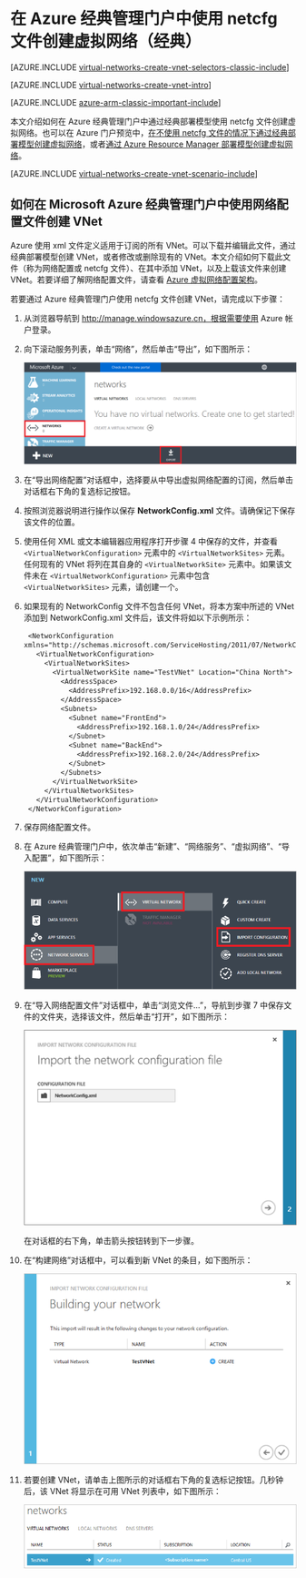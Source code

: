 <properties
    pageTitle="创建 Azure 虚拟网络（经典）- 经典管理门户 | Azure"
    description="了解如何在 Azure 经典管理门户中使用 netcfg 文件创建虚拟网络（经典）。"
    services="virtual-network"
    documentationcenter=""
    author="jimdial"
    manager="timlt"
    editor=""
    tags="azure-service-management" />
<tags
    ms.assetid="69894a0b-8050-451e-8a25-c513e1bd271e"
    ms.service="virtual-network"
    ms.devlang="na"
    ms.topic="article"
    ms.tgt_pltfrm="na"
    ms.workload="infrastructure-services"
    ms.date="01/30/2017"
    wacn.date="03/24/2017"
    ms.author="jdial" />  


# 在 Azure 经典管理门户中使用 netcfg 文件创建虚拟网络（经典）
[AZURE.INCLUDE [virtual-networks-create-vnet-selectors-classic-include](../../includes/virtual-networks-create-vnet-selectors-classic-include.md)]

[AZURE.INCLUDE [virtual-networks-create-vnet-intro](../../includes/virtual-networks-create-vnet-intro-include.md)]

[AZURE.INCLUDE [azure-arm-classic-important-include](../../includes/azure-arm-classic-important-include.md)]

本文介绍如何在 Azure 经典管理门户中通过经典部署模型使用 netcfg 文件创建虚拟网络。也可以在 Azure 门户预览中，[在不使用 netcfg 文件的情况下通过经典部署模型创建虚拟网络](/documentation/articles/virtual-networks-create-vnet-classic-pportal/)，或者[通过 Azure Resource Manager 部署模型创建虚拟网络](/documentation/articles/virtual-networks-create-vnet-arm-pportal/)。

[AZURE.INCLUDE [virtual-networks-create-vnet-scenario-include](../../includes/virtual-networks-create-vnet-scenario-include.md)]

## 如何在 Microsoft Azure 经典管理门户中使用网络配置文件创建 VNet
Azure 使用 xml 文件定义适用于订阅的所有 VNet。可以下载并编辑此文件，通过经典部署模型创建 VNet，或者修改或删除现有的 VNet。本文介绍如何下载此文件（称为网络配置或 netcfg 文件）、在其中添加 VNet，以及上载该文件来创建 VNet。若要详细了解网络配置文件，请查看 [Azure 虚拟网络配置架构](https://msdn.microsoft.com/zh-cn/library/azure/jj157100.aspx)。

若要通过 Azure 经典管理门户使用 netcfg 文件创建 VNet，请完成以下步骤：

1. 从浏览器导航到 http://manage.windowsazure.cn，根据需要使用 Azure 帐户登录。
2. 向下滚动服务列表，单击“网络”，然后单击“导出”，如下图所示：

    ![Azure 虚拟网络](./media/virtual-networks-create-vnet-classic-portal/networks.png)  

3. 在“导出网络配置”对话框中，选择要从中导出虚拟网络配置的订阅，然后单击对话框右下角的复选标记按钮。
4. 按照浏览器说明进行操作以保存 **NetworkConfig.xml** 文件。请确保记下保存该文件的位置。
5. 使用任何 XML 或文本编辑器应用程序打开步骤 4 中保存的文件，并查看 `<VirtualNetworkConfiguration>` 元素中的 `<VirtualNetworkSites>` 元素。任何现有的 VNet 将列在其自身的 `<VirtualNetworkSite>` 元素中。如果该文件未在 `<VirtualNetworkConfiguration>` 元素中包含 `<VirtualNetworkSites>` 元素，请创建一个。
6. 如果现有的 NetworkConfig 文件不包含任何 VNet，将本方案中所述的 VNet 添加到 NetworkConfig.xml 文件后，该文件将如以下示例所示：

        <NetworkConfiguration xmlns="http://schemas.microsoft.com/ServiceHosting/2011/07/NetworkConfiguration">
          <VirtualNetworkConfiguration>
            <VirtualNetworkSites>
              <VirtualNetworkSite name="TestVNet" Location="China North">
                <AddressSpace>
                  <AddressPrefix>192.168.0.0/16</AddressPrefix>
                </AddressSpace>
                <Subnets>
                  <Subnet name="FrontEnd">
                    <AddressPrefix>192.168.1.0/24</AddressPrefix>
                  </Subnet>
                  <Subnet name="BackEnd">
                    <AddressPrefix>192.168.2.0/24</AddressPrefix>
                  </Subnet>
                </Subnets>
              </VirtualNetworkSite>
            </VirtualNetworkSites>
          </VirtualNetworkConfiguration>
        </NetworkConfiguration>

7. 保存网络配置文件。
8. 在 Azure 经典管理门户中，依次单击“新建”、“网络服务”、“虚拟网络”、“导入配置”，如下图所示：

    ![导入配置](./media/virtual-networks-create-vnet-classic-portal/import.png)  

10. 在“导入网络配置文件”对话框中，单击“浏览文件...”，导航到步骤 7 中保存文件的文件夹，选择该文件，然后单击“打开”，如下图所示：

    ![“导入网络配置文件”页](./media/virtual-networks-create-vnet-classic-portal/vnet-create-portal-netcfg-figure4.png)  


    在对话框的右下角，单击箭头按钮转到下一步骤。

9. 在“构建网络”对话框中，可以看到新 VNet 的条目，如下图所示：

    ![“构建网络”页](./media/virtual-networks-create-vnet-classic-portal/vnet-create-portal-netcfg-figure5.png)  

10. 若要创建 VNet，请单击上图所示的对话框右下角的复选标记按钮。几秒钟后，该 VNet 将显示在可用 VNet 列表中，如下图所示：

    ![新建虚拟网络](./media/virtual-networks-create-vnet-classic-portal/vnet-create-portal-netcfg-figure6.png)  

<!---HONumber=Mooncake_0320_2017-->